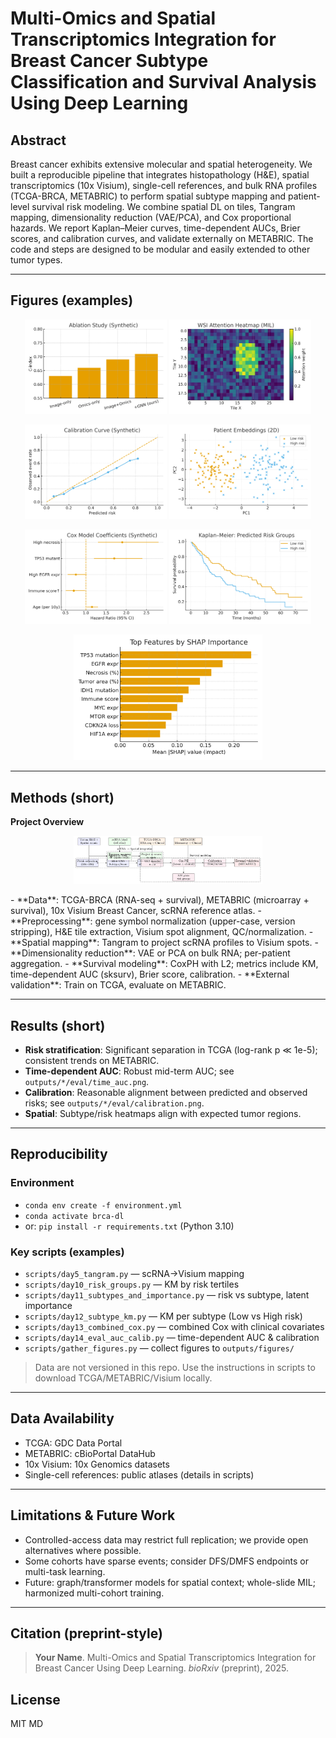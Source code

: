 # Multi-Omics and Spatial Transcriptomics Integration for Breast Cancer Subtype Classification and Survival Analysis Using Deep Learning

## Abstract
Breast cancer exhibits extensive molecular and spatial heterogeneity. We built a reproducible pipeline that integrates histopathology (H&E), spatial transcriptomics (10x Visium), single-cell references, and bulk RNA profiles (TCGA-BRCA, METABRIC) to perform spatial subtype mapping and patient-level survival risk modeling. We combine spatial DL on tiles, Tangram mapping, dimensionality reduction (VAE/PCA), and Cox proportional hazards. We report Kaplan–Meier curves, time-dependent AUCs, Brier scores, and calibration curves, and validate externally on METABRIC. The code and steps are designed to be modular and easily extended to other tumor types.

---

## Figures (examples)
<p align="center">
  <img src="Abstract/fig_ablation_cindex.png" width="45%"/> 
  <img src="Abstract/fig_attention_heatmap.png" width="45%"/>
</p>
<p align="center">
  <img src="Abstract/fig_calibration.png" width="45%"/> 
  <img src="Abstract/fig_embedding_scatter.png" width="45%"/>
</p>
<p align="center">
  <img src="Abstract/fig_forest_hr.png" width="45%"/>
  <img src="Abstract/fig_km_risk_groups.png" width="45%"/>
</p>
<p align="center">
  <img src="Abstract/fig_shap_importance.png" width="60%"/>
</p>

---

## Methods (short)
**Project Overview**
<p align="center">
  <img src="Modelsillustrations/figure_overview_pipeline.jpg" width="60%"/>
</p>
- **Data**: TCGA-BRCA (RNA-seq + survival), METABRIC (microarray + survival), 10x Visium Breast Cancer, scRNA reference atlas.
- **Preprocessing**: gene symbol normalization (upper-case, version stripping), H&E tile extraction, Visium spot alignment, QC/normalization.
- **Spatial mapping**: Tangram to project scRNA profiles to Visium spots.
- **Dimensionality reduction**: VAE or PCA on bulk RNA; per-patient aggregation.
- **Survival modeling**: CoxPH with L2; metrics include KM, time-dependent AUC (sksurv), Brier score, calibration.
- **External validation**: Train on TCGA, evaluate on METABRIC.

---

## Results (short)
- **Risk stratification**: Significant separation in TCGA (log-rank p ≪ 1e-5); consistent trends on METABRIC.
- **Time-dependent AUC**: Robust mid-term AUC; see `outputs/*/eval/time_auc.png`.
- **Calibration**: Reasonable alignment between predicted and observed risks; see `outputs/*/eval/calibration.png`.
- **Spatial**: Subtype/risk heatmaps align with expected tumor regions.

---

## Reproducibility
### Environment
- `conda env create -f environment.yml`
- `conda activate brca-dl`
- or: `pip install -r requirements.txt` (Python 3.10)

### Key scripts (examples)
- `scripts/day5_tangram.py` — scRNA→Visium mapping  
- `scripts/day10_risk_groups.py` — KM by risk tertiles  
- `scripts/day11_subtypes_and_importance.py` — risk vs subtype, latent importance  
- `scripts/day12_subtype_km.py` — KM per subtype (Low vs High risk)  
- `scripts/day13_combined_cox.py` — combined Cox with clinical covariates  
- `scripts/day14_eval_auc_calib.py` — time-dependent AUC & calibration  
- `scripts/gather_figures.py` — collect figures to `outputs/figures/`

> Data are not versioned in this repo. Use the instructions in scripts to download TCGA/METABRIC/Visium locally.

---

## Data Availability
- TCGA: GDC Data Portal  
- METABRIC: cBioPortal DataHub  
- 10x Visium: 10x Genomics datasets  
- Single-cell references: public atlases (details in scripts)

---

## Limitations & Future Work
- Controlled-access data may restrict full replication; we provide open alternatives where possible.
- Some cohorts have sparse events; consider DFS/DMFS endpoints or multi-task learning.
- Future: graph/transformer models for spatial context; whole-slide MIL; harmonized multi-cohort training.

---

## Citation (preprint-style)
> **Your Name**. Multi-Omics and Spatial Transcriptomics Integration for Breast Cancer Using Deep Learning. *bioRxiv* (preprint), 2025.

## License
MIT
MD
